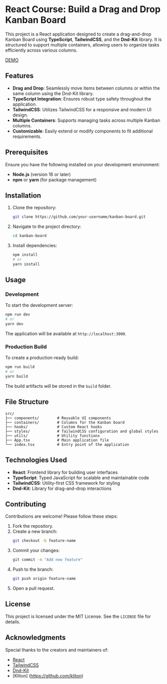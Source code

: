 # React Course: Build a Drag and Drop Kanban Board

This project is a React application designed to create a drag-and-drop Kanban Board using **TypeScript**, **TailwindCSS**, and the **Dnd-Kit** library. It is structured to support multiple containers, allowing users to organize tasks efficiently across various columns.

[DEMO](https://kanban-psi-ten.vercel.app/)

## Features

- **Drag and Drop**: Seamlessly move items between columns or within the same column using the Dnd-Kit library.
- **TypeScript Integration**: Ensures robust type safety throughout the application.
- **TailwindCSS**: Utilizes TailwindCSS for a responsive and modern UI design.
- **Multiple Containers**: Supports managing tasks across multiple Kanban columns.
- **Customizable**: Easily extend or modify components to fit additional requirements.

## Prerequisites

Ensure you have the following installed on your development environment:

- **Node.js** (version 16 or later)
- **npm** or **yarn** (for package management)

## Installation

1. Clone the repository:

   ```bash
   git clone https://github.com/your-username/kanban-board.git
   ```

2. Navigate to the project directory:

   ```bash
   cd kanban-board
   ```

3. Install dependencies:
   ```bash
   npm install
   # or
   yarn install
   ```

## Usage

### Development

To start the development server:

```bash
npm run dev
# or
yarn dev
```

The application will be available at `http://localhost:3000`.

### Production Build

To create a production-ready build:

```bash
npm run build
# or
yarn build
```

The build artifacts will be stored in the `build` folder.

## File Structure

```plaintext
src/
├── components/        # Reusable UI components
├── containers/        # Columns for the Kanban board
├── hooks/             # Custom React hooks
├── styles/            # TailwindCSS configuration and global styles
├── utils/             # Utility functions
├── App.tsx            # Main application file
└── index.tsx          # Entry point of the application
```

## Technologies Used

- **React**: Frontend library for building user interfaces
- **TypeScript**: Typed JavaScript for scalable and maintainable code
- **TailwindCSS**: Utility-first CSS framework for styling
- **Dnd-Kit**: Library for drag-and-drop interactions

## Contributing

Contributions are welcome! Please follow these steps:

1. Fork the repository.
2. Create a new branch:
   ```bash
   git checkout -b feature-name
   ```
3. Commit your changes:
   ```bash
   git commit -m "Add new feature"
   ```
4. Push to the branch:
   ```bash
   git push origin feature-name
   ```
5. Open a pull request.

## License

This project is licensed under the MIT License. See the `LICENSE` file for details.

## Acknowledgments

Special thanks to the creators and maintainers of:

- [React](https://reactjs.org/)
- [TailwindCSS](https://tailwindcss.com/)
- [Dnd-Kit](https://docs.dndkit.com/)
- [Kliton] (https://github.com/kliton)
